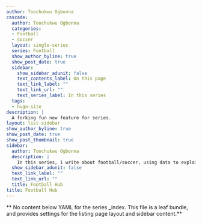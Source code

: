 ```yaml
---
author: Toochukwu Ogbonna
cascade:
  author: Toochukwu Ogbonna
  categories:
  - Football
  - Soccer
  layout: single-series
  series: Football 
  show_author_byline: true
  show_post_date: true
  sidebar:
    show_sidebar_adunit: false
    text_contents_label: On this page
    text_link_label: ""
    text_link_url: ""
    text_series_label: In this series
  tags:
  - hugo-site
description: |
  A forking fun new feature for series.
layout: list-sidebar
show_author_byline: true
show_post_date: true
show_post_thumbnail: true
sidebar:
  author: Toochukwu Ogbonna
  description: |
    In this series, i write about football/soccer, using data to explain concepts, answer questions and highlight performances. 
  show_sidebar_adunit: false
  text_link_label: ""
  text_link_url: ""
  title: Football Hub
title: Football Hub
---
```


\*\* No content below YAML for the series \_index. This file is a leaf bundle, and provides settings for the listing page layout and sidebar content.\*\*
